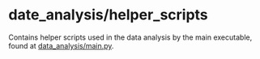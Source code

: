 # date_analysis/helper_scripts

Contains helper scripts used in the data analysis by the main executable, found
at [data_analysis/main.py](../main.py).
